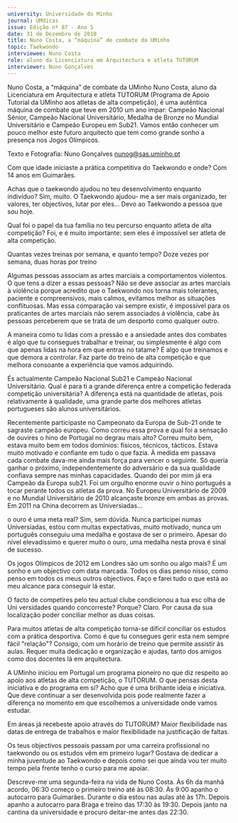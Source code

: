 ```yaml
---
university: Universidade do Minho
journal: UMdicas
issue: Edição nº 87 - Ano 5
date: 31 de Dezembro de 2010
title: Nuno Costa, a “máquina” de combate da UMinho
topic: Taekwondo
interviewee: Nuno Costa
role: aluno da Licenciatura em Arquitectura e atleta TUTORUM
interviewer: Nuno Gonçalves
---
```




Nuno Costa, a “máquina” de combate da UMinho
Nuno Costa, aluno da Licenciatura em Arquitectura e atleta
TUTORUM (Programa de Apoio Tutorial da UMinho aos atletas de
alta competição), é uma autêntica máquina de combate que teve
em 2010 um ano impar: Campeão Nacional Sénior, Campeão Nacional
Universitário, Medalha de Bronze no Mundial Universitário e Campeão
Europeu em Sub21. Vamos então conhecer um pouco melhor este futuro
arquitecto que tem como grande sonho a presença nos Jogos Olímpicos.


Texto e Fotografia: Nuno Gonçalves
nunog@sas.uminho.pt


Com que idade iniciaste a prática
competitiva do Taekwondo e
onde?
Com 14 anos em Guimarães.


Achas que o taekwondo ajudou no
teu desenvolvimento enquanto
indivíduo?
Sim, muito. O Taekwondo ajudou-
me a ser mais organizado, ter
valores, ter objectivos, lutar por
eles... Devo ao Taekwondo a
pessoa que sou hoje.


Qual foi o papel da tua família no
teu percurso enquanto atleta de
alta competição?
Foi, e é muito importante: sem eles
é impossível ser atleta de alta
competição.


Quantas vezes treinas por
semana, e quanto tempo?
Doze vezes por semana, duas
horas por treino


Algumas pessoas associam as
artes marciais a
comportamentos violentos. O
que tens a dizer a essas pessoas?
Não se deve associar as
artes marciais à violência
porque acredito que o
Taekwondo nos torna
mais tolerantes, paciente
e compreensivos, mais
calmos, evitamos melhor
as situações
conflituosas.
Mas essa comparação vai sempre
existir, é impossível para os
praticantes de artes marciais não
serem associados á violência,
cabe às pessoas perceberem que
se trata de um desporto como
qualquer outro.


A maneira como tu lidas com a
pressão e a ansiedade antes dos
combates é algo que tu
consegues trabalhar e treinar, ou
simplesmente é algo com que
apenas lidas na hora em que
entras no tatame?
É algo que treinamos e que demora
a controlar. Faz parte do treino de
alta competição e que melhora
consoante a experiência que
vamos adquirindo.


És actualmente Campeão
Nacional Sub21 e Campeão
Nacional Universitário. Qual é
para ti a grande diferença entre a
competição federada
competição universitária?
A diferença está na quantidade de
atletas, pois relativamente à
qualidade, uma grande parte dos
melhores atletas portugueses são
alunos universitários.


Recentemente participaste no
Campeonato da Europa de Sub-21
onde te sagraste campeão
europeu. Como correu essa prova
e qual foi a sensação de ouvires o
hino de Portugal no degrau mais
alto?
Correu muito bem, estava muito
bem em todos domínios: físicos,
técnicos, tácticos. Estava muito
motivado e confiante em tudo o
que fazia. À medida em passava
cada combate dava-me ainda mais
força para vencer o seguinte. Só
queria ganhar o próximo,
independentemente do adversário
e da sua qualidade confiava
sempre nas minhas capacidades.
Quando dei por mim já era
Campeão da Europa sub21. Foi um
orgulho enorme ouvir o hino
português a tocar perante todos
os atletas da prova.
No Europeu Universitário de 2009
e no Mundial Universitário de
2010 alcançaste bronze em
ambas as provas. Em 2011 na
China decorrem as Universiadas…


o ouro é uma meta real?
Sim, sem dúvida. Nunca participei
numas Universiadas, estou com
muitas expectativas, muito
motivado, nunca um português
conseguiu uma medalha e
gostava de ser o primeiro. Apesar
do nível elevadíssimo e querer
muito o ouro, uma medalha nesta
prova é sinal de sucesso.


Os jogos Olímpicos de 2012 em
Londres são um sonho ou algo
mais?
É um sonho e um objectivo com
data marcada. Todos os dias penso
nisso, como penso em todos os
meus outros objectivos. Faço e
farei tudo o que está ao meu
alcance para conseguir lá estar.


O facto de competires pelo teu
actual clube condicionou a tua
esc olha de Uni versidades
quando concorreste? Porque?
Claro. Por causa da sua localização
poder conciliar melhor as duas
coisas.


Para muitos atletas de alta
competição torna-se difícil
conciliar os estudos com a
prática desportiva. Como é que tu
consegues gerir esta nem
sempre fácil "relação"?
Consigo, com um horário
de treino que permite
assistir às aulas. Requer
muita dedicação e
organização e ajudas,
tanto dos amigos como
dos docentes lá em
arquitectura.


A UMinho iniciou em Portugal um
programa pioneiro no que diz
respeito ao apoio aos atletas de
alta competição, o TUTORUM. O
que pensas desta iniciativa e do
programa em si?
Acho que é uma brilhante ideia e
iniciativa. Que deve continuar a ser
desenvolvida pois pode realmente
fazer a diferença no momento em
que escolhemos a universidade
onde vamos estudar.


Em áreas já recebeste apoio
através do TUTORUM?
Maior flexibilidade nas datas de
entrega de trabalhos e maior
flexibilidade na justificação de
faltas.


Os teus objectivos pessoais
passam por uma carreira
profissional no taekwondo ou os
estudos vêm em primeiro lugar?
Gostava de dedicar a minha
juventude ao Taekwondo e depois
como sei que ainda vou ter muito
tempo pela frente tenho o curso
para me apoiar.


Descreve-me uma segunda-feira
na vida de Nuno Costa.
Às 6h da manhã acordo, 06:30
começo o primeiro treino até às
08:30. Às 9:00 apanho o autocarro
para Guimarães. Durante o dia
estou nas aulas até às 17h. Depois
apanho a autocarro para Braga e
treino das 17:30 às 19:30. Depois
janto na cantina da universidade e
procuro deitar-me antes das
22:30.